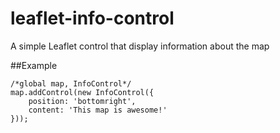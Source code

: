 leaflet-info-control
====================

A simple Leaflet control that display information about the map

##Example

    /*global map, InfoControl*/
    map.addControl(new InfoControl({
        position: 'bottomright',
        content: 'This map is awesome!'
    }));
